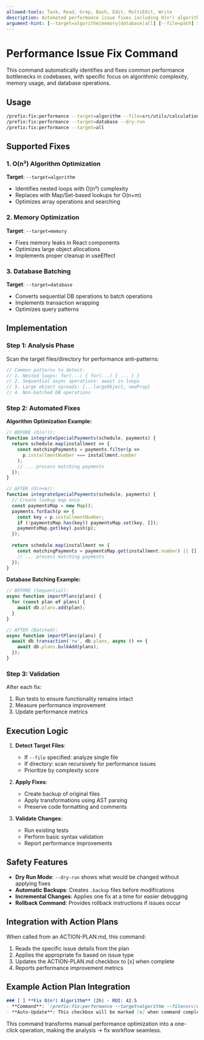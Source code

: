 ```yaml
---
allowed-tools: Task, Read, Grep, Bash, Edit, MultiEdit, Write
description: Automated performance issue fixes including O(n²) algorithms, memory optimization, and database batching
argument-hint: [--target=algorithm|memory|database|all] [--file=path] [--dry-run]
---
```


# Performance Issue Fix Command

This command automatically identifies and fixes common performance bottlenecks in codebases, with specific focus on algorithmic complexity, memory usage, and database operations.

## Usage

```bash
/prefix:fix:performance --target=algorithm --file=src/utils/calculations.ts
/prefix:fix:performance --target=database --dry-run
/prefix:fix:performance --target=all
```

## Supported Fixes

### 1. O(n²) Algorithm Optimization

**Target**: `--target=algorithm`

- Identifies nested loops with O(n²) complexity
- Replaces with Map/Set-based lookups for O(n+m)
- Optimizes array operations and searching

### 2. Memory Optimization

**Target**: `--target=memory`

- Fixes memory leaks in React components
- Optimizes large object allocations
- Implements proper cleanup in useEffect

### 3. Database Batching

**Target**: `--target=database`

- Converts sequential DB operations to batch operations
- Implements transaction wrapping
- Optimizes query patterns

## Implementation

### Step 1: Analysis Phase

Scan the target files/directory for performance anti-patterns:

```javascript
// Common patterns to detect:
// 1. Nested loops: for(...) { for(...) { ... } }
// 2. Sequential async operations: await in loops
// 3. Large object spreads: {...largeObject, newProp}
// 4. Non-batched DB operations
```

### Step 2: Automated Fixes

**Algorithm Optimization Example:**

```javascript
// BEFORE (O(n²)):
function integrateSpecialPayments(schedule, payments) {
  return schedule.map(installment => {
    const matchingPayments = payments.filter(p => 
      p.installmentNumber === installment.number
    );
    // ... process matching payments
  });
}

// AFTER (O(n+m)):
function integrateSpecialPayments(schedule, payments) {
  // Create lookup map once
  const paymentsMap = new Map();
  payments.forEach(p => {
    const key = p.installmentNumber;
    if (!paymentsMap.has(key)) paymentsMap.set(key, []);
    paymentsMap.get(key).push(p);
  });
  
  return schedule.map(installment => {
    const matchingPayments = paymentsMap.get(installment.number) || [];
    // ... process matching payments
  });
}
```

**Database Batching Example:**

```javascript
// BEFORE (Sequential):
async function importPlans(plans) {
  for (const plan of plans) {
    await db.plans.add(plan);
  }
}

// AFTER (Batched):
async function importPlans(plans) {
  await db.transaction('rw', db.plans, async () => {
    await db.plans.bulkAdd(plans);
  });
}
```

### Step 3: Validation

After each fix:

1. Run tests to ensure functionality remains intact
2. Measure performance improvement
3. Update performance metrics

## Execution Logic

1. **Detect Target Files**:
   - If `--file` specified: analyze single file
   - If directory: scan recursively for performance issues
   - Prioritize by complexity score

2. **Apply Fixes**:
   - Create backup of original files
   - Apply transformations using AST parsing
   - Preserve code formatting and comments

3. **Validate Changes**:
   - Run existing tests
   - Perform basic syntax validation
   - Report performance improvements

## Safety Features

- **Dry Run Mode**: `--dry-run` shows what would be changed without applying fixes
- **Automatic Backups**: Creates `.backup` files before modifications
- **Incremental Changes**: Applies one fix at a time for easier debugging
- **Rollback Command**: Provides rollback instructions if issues occur

## Integration with Action Plans

When called from an ACTION-PLAN.md, this command:

1. Reads the specific issue details from the plan
2. Applies the appropriate fix based on issue type
3. Updates the ACTION-PLAN.md checkbox to [x] when complete
4. Reports performance improvement metrics

## Example Action Plan Integration

```markdown
### [ ] **Fix O(n²) Algorithm** (2h) - ROI: 42.5
- **Command**: `/prefix:fix:performance --target=algorithm --file=src/utils/loanCalculations.ts`
- **Auto-Update**: This checkbox will be marked [x] when command completes
```

This command transforms manual performance optimization into a one-click operation, making the analysis → fix workflow seamless.
